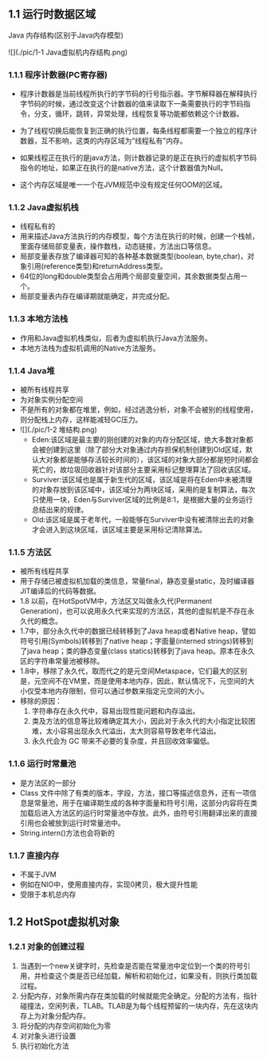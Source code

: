 ## 1.1 运行时数据区域

Java 内存结构(区别于Java内存模型)

![](./pic/1-1 Java虚拟机内存结构.png)

### 1.1.1 程序计数器(PC寄存器)

- 程序计数器是当前线程所执行的字节码的行号指示器。字节解释器在解释执行字节码的时候，通过改变这个计数器的值来读取下一条需要执行的字节码指令，分支，循环，跳转，异常处理，线程恢复等功能都依赖这个计数器。

- 为了线程切换后能恢复到正确的执行位置，每条线程都需要一个独立的程序计数器，互不影响，这类的内存区域为“线程私有”内存。

- 如果线程正在执行的是java方法，则计数器记录的是正在执行的虚拟机字节码指令的地址，如果正在执行的是native方法，这个计数器值为Null。

- 这个内存区域是唯一一个在JVM规范中没有规定任何OOM的区域。

### 1.1.2 Java虚拟机栈

- 线程私有的
- 用来描述Java方法执行的内存模型，每个方法在执行的时候，创建一个栈帧，里面存储局部变量表，操作数栈，动态链接，方法出口等信息。
- 局部变量表存放了编译器可知的各种基本数据类型(boolean, byte,char)，对象引用(reference类型)和returnAddress类型。
- 64位的long和double类型会占用两个局部变量空间，其余数据类型占用一个。
- 局部变量表内存在编译期就能确定，并完成分配。

### 1.1.3 本地方法栈

- 作用和Java虚拟机栈类似，后者为虚拟机执行Java方法服务。
- 本地方法栈为虚拟机调用的Native方法服务。

### 1.1.4 Java堆

- 被所有线程共享
- 为对象实例分配空间
- 不是所有的对象都在堆里，例如，经过逃逸分析，对象不会被别的线程使用，则分配栈上内存，这样能减轻GC压力。
- ![](./pic/1-2 堆结构.png)
  - Eden:该区域是最主要的刚创建的对象的内存分配区域，绝大多数对象都会被创建到这里（除了部分大对象通过内存担保机制创建到Old区域，默认大对象都是能够存活较长时间的），该区域的对象大部分都是短时间都会死亡的，故垃圾回收器针对该部分主要采用标记整理算法了回收该区域。
  - Surviver:该区域也是属于新生代的区域，该区域是将在Eden中未被清理的对象存放到该区域中，该区域分为两块区域，采用的是复制算法，每次只使用一块，Eden与Surviver区域的比例是8:1，是根据大量的业务运行总结出来的规律。
  - Old:该区域是属于老年代，一般能够在Surviver中没有被清除出去的对象才会进入到这块区域，该区域主要是采用标记清除算法。

### 1.1.5 方法区

- 被所有线程共享
- 用于存储已被虚拟机加载的类信息，常量final，静态变量static，及时编译器JIT编译后的代码等数据。
- 1.8 以前，在HotSpotVM中，方法区又叫做永久代(Permanent Generation)，也可以说用永久代来实现的方法区，其他的虚拟机是不存在永久代的概念。
- 1.7中，部分永久代中的数据已经转移到了Java heap或者Native heap，譬如符号引用(Symbols)转移到了native heap；字面量(interned strings)转移到了java heap；类的静态变量(class statics)转移到了java heap。原本在永久区的字符串常量池被移除。
- 1.8中，移除了永久代，取而代之的是元空间Metaspace，它们最大的区别是，元空间不在VM里，而是使用本地内存，因此，默认情况下，元空间的大小仅受本地内存限制，但可以通过参数来指定元空间的大小。
- 移除的原因：
  1. 字符串存在永久代中，容易出现性能问题和内存溢出。
  2. 类及方法的信息等比较难确定其大小，因此对于永久代的大小指定比较困难，太小容易出现永久代溢出，太大则容易导致老年代溢出。
  3. 永久代会为 GC 带来不必要的复杂度，并且回收效率偏低。

### 1.1.6 运行时常量池

- 是方法区的一部分
- Class 文件中除了有类的版本，字段，方法，接口等描述信息外，还有一项信息是常量池，用于在编译期生成的各种字面量和符号引用，这部分内容将在类加载后进入方法区的运行时常量池中存放。此外，由符号引用翻译出来的直接引用也会被放到运行时常量池中。
- String.intern()方法也会将新的

### 1.1.7 直接内存

- 不属于JVM
- 例如在NIO中，使用直接内存，实现0拷贝，极大提升性能
- 受限于本机总内存

## 1.2 HotSpot虚拟机对象

### 1.2.1 对象的创建过程

1. 当遇到一个new关键字时，先检查是否能在常量池中定位到一个类的符号引用，并检查这个类是否已经加载，解析和初始化过，如果没有，则执行类加载过程。
2. 分配内存，对象所需内存在类加载的时候就能完全确定。分配的方法有，指针碰撞法，空闲列表，TLAB。TLAB是为每个线程预留的一块内存，先在这块内存上为对象分配内存。
3. 将分配的内存空间初始化为零
4. 对对象头进行设置
5. 执行初始化方法